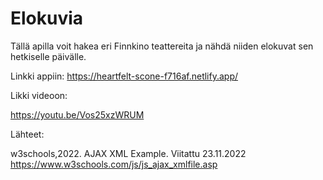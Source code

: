 # Elokuvia

Tällä apilla voit hakea eri Finnkino teattereita ja nähdä niiden elokuvat sen hetkiselle päivälle.

Linkki appiin: https://heartfelt-scone-f716af.netlify.app/

Likki videoon:

https://youtu.be/Vos25xzWRUM

Lähteet:

w3schools,2022. AJAX XML Example. Viitattu 23.11.2022
https://www.w3schools.com/js/js_ajax_xmlfile.asp
